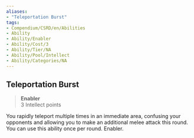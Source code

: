 ```yaml
---
aliases:
- "Teleportation Burst"
tags:
- Compendium/CSRD/en/Abilities
- Ability
- Ability/Enabler
- Ability/Cost/3
- Ability/Tier/NA
- Ability/Pool/Intellect
- Ability/Categories/NA
---
```


  
## Teleportation Burst  
>**Enabler**  
>3 Intellect points
  
You rapidly teleport multiple times in an immediate area, confusing your opponents and allowing you to make an additional melee attack this round. You can use this ability once per round. Enabler.